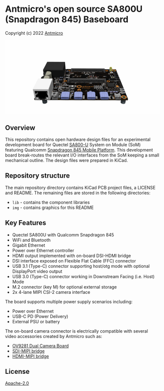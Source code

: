 # Antmicro's open source SA800U (Snapdragon 845) Baseboard

Copyright (c) 2022 [Antmicro](https://www.antmicro.com)

![Baseboard visualization](img/sa800u-baseboard-vis.png)

## Overview

This repository contains open hardware design files for an experimental development board for Quectel [SA800-U](https://www.quectel.com/product/sa800u-wf-smart-module) System on Module (SoM) featuring Qualcomm [Snapdragon 845 Mobile Platform](https://www.qualcomm.com/products/application/smartphones/snapdragon-8-series-mobile-platforms/snapdragon-845-mobile-platform).
This development board break-routes the relevant I/O interfaces from the SoM keeping a small mechanical outline. 
The design files were prepared in KiCad.

## Repository structure

The main repository directory contains KiCad PCB project files, a LICENSE and README.
The remaining files are stored in the following directories:

* `lib` - contains the component libraries
* `img` - contains graphics for this README

## Key Features

* Quectel SA800U with Qualcomm Snapdragon 845
* WiFi and Bluetooth
* Gigabit Ethernet
* Power over Ethernet controller
* HDMI output implemented with on-board DSI-HDMI bridge
* DSI interface exposed on Flexible Flat Cable (FFC) connector
* USB 3.1 (Type-C) connector supporting host/otg mode with optional DisplayPort video output
* USB 3.0 (Type-C) connector working in Downstream Facing (i.e. Host) Mode
* M.2 connector (key M) for optional external storage
* 2x 4-lane MIPI CSI-2 camera interface

The board supports multiple power supply scenarios including:

* Power over Ethernet
* USB-C PD (Power Delivery)
* External PSU or battery

The on-board camera connector is electrically compatible with several video accessories created by Antmicro such as:
 
* [OV9281 Dual Camera Board](https://github.com/antmicro/ov9281-camera-board)
* [SDI-MIPI bridge](https://github.com/antmicro/sdi-mipi-bridge)
* [HDMI-MIPI bridge](https://github.com/antmicro/hdmi-mipi-bridge)

## License

[Apache-2.0](LICENSE)
